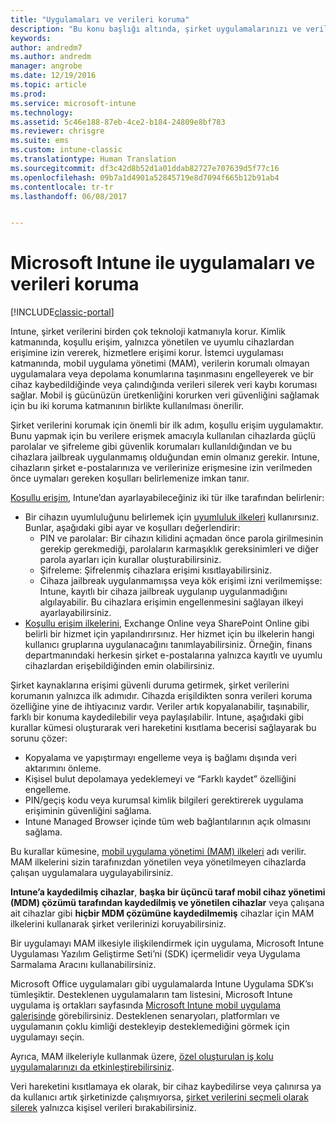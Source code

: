 ```yaml
---
title: "Uygulamaları ve verileri koruma"
description: "Bu konu başlığı altında, şirket uygulamalarınızı ve verilerinizi korumanıza yardımcı olmak için sağlanan çeşitli Intune özellikleri ve yetenekleri açıklanır."
keywords: 
author: andredm7
ms.author: andredm
manager: angrobe
ms.date: 12/19/2016
ms.topic: article
ms.prod: 
ms.service: microsoft-intune
ms.technology: 
ms.assetid: 5c46e188-87eb-4ce2-b184-24809e8bf783
ms.reviewer: chrisgre
ms.suite: ems
ms.custom: intune-classic
ms.translationtype: Human Translation
ms.sourcegitcommit: df3c42d8b52d1a01ddab82727e707639d5f77c16
ms.openlocfilehash: 09b7a1d4901a52845719e8d7094f665b12b91ab4
ms.contentlocale: tr-tr
ms.lasthandoff: 06/08/2017


---
```


# <a name="protect-apps-and-data-with-microsoft-intune"></a>Microsoft Intune ile uygulamaları ve verileri koruma

[!INCLUDE[classic-portal](../includes/classic-portal.md)]

Intune, şirket verilerini birden çok teknoloji katmanıyla korur. Kimlik katmanında, koşullu erişim, yalnızca yönetilen ve uyumlu cihazlardan erişimine izin vererek, hizmetlere erişimi korur. İstemci uygulaması katmanında, mobil uygulama yönetimi (MAM), verilerin korumalı olmayan uygulamalara veya depolama konumlarına taşınmasını engelleyerek ve bir cihaz kaybedildiğinde veya çalındığında verileri silerek veri kaybı koruması sağlar. Mobil iş gücünüzün üretkenliğini korurken veri güvenliğini sağlamak için bu iki koruma katmanının birlikte kullanılması önerilir.

Şirket verilerini korumak için önemli bir ilk adım, koşullu erişim uygulamaktır. Bunu yapmak için bu verilere erişmek amacıyla kullanılan cihazlarda güçlü parolalar ve şifreleme gibi güvenlik korumaları kullanıldığından ve bu cihazlara jailbreak uygulanmamış olduğundan emin olmanız gerekir. Intune, cihazların şirket e-postalarınıza ve verilerinize erişmesine izin verilmeden önce uymaları gereken koşulları belirlemenize imkan tanır.

[Koşullu erişim](restrict-access-to-email-and-o365-services-with-microsoft-intune.md), Intune’dan ayarlayabileceğiniz iki tür ilke tarafından belirlenir:
- Bir cihazın uyumluluğunu belirlemek için [uyumluluk ilkeleri](introduction-to-device-compliance-policies-in-microsoft-intune.md) kullanırsınız. Bunlar, aşağıdaki gibi ayar ve koşulları değerlendirir:
  - PIN ve parolalar: Bir cihazın kilidini açmadan önce parola girilmesinin gerekip gerekmediği, parolaların karmaşıklık gereksinimleri ve diğer parola ayarları için kurallar oluşturabilirsiniz.
  - Şifreleme: Şifrelenmiş cihazlara erişimi kısıtlayabilirsiniz.
  - Cihaza jailbreak uygulanmamışsa veya kök erişimi izni verilmemişse: Intune, kayıtlı bir cihaza jailbreak uygulanıp uygulanmadığını algılayabilir. Bu cihazlara erişimin engellenmesini sağlayan ilkeyi ayarlayabilirsiniz.
- [Koşullu erişim ilkelerini](restrict-access-to-email-and-o365-services-with-microsoft-intune.md), Exchange Online veya SharePoint Online gibi belirli bir hizmet için yapılandırırsınız. Her hizmet için bu ilkelerin hangi kullanıcı gruplarına uygulanacağını tanımlayabilirsiniz. Örneğin, finans departmanındaki herkesin şirket e-postalarına yalnızca kayıtlı ve uyumlu cihazlardan erişebildiğinden emin olabilirsiniz.

Şirket kaynaklarına erişimi güvenli duruma getirmek, şirket verilerini korumanın yalnızca ilk adımıdır. Cihazda erişildikten sonra verileri koruma özelliğine yine de ihtiyacınız vardır. Veriler artık kopyalanabilir, taşınabilir, farklı bir konuma kaydedilebilir veya paylaşılabilir. Intune, aşağıdaki gibi kurallar kümesi oluşturarak veri hareketini kısıtlama becerisi sağlayarak bu sorunu çözer:
- Kopyalama ve yapıştırmayı engelleme veya iş bağlamı dışında veri aktarımını önleme.
- Kişisel bulut depolamaya yedeklemeyi ve “Farklı kaydet” özelliğini engelleme.
- PIN/geçiş kodu veya kurumsal kimlik bilgileri gerektirerek uygulama erişiminin güvenliğini sağlama.
- Intune Managed Browser içinde tüm web bağlantılarının açık olmasını sağlama.

Bu kurallar kümesine, [mobil uygulama yönetimi (MAM) ilkeleri](protect-app-data-using-mobile-app-management-policies-with-microsoft-intune.md) adı verilir. MAM ilkelerini sizin tarafınızdan yönetilen veya yönetilmeyen cihazlarda çalışan uygulamalara uygulayabilirsiniz.  

**Intune’a kaydedilmiş cihazlar**, **başka bir üçüncü taraf mobil cihaz yönetimi (MDM) çözümü tarafından kaydedilmiş ve yönetilen cihazlar** veya çalışana ait cihazlar gibi **hiçbir MDM çözümüne kaydedilmemiş** cihazlar için MAM ilkelerini kullanarak şirket verilerinizi koruyabilirsiniz.

Bir uygulamayı MAM ilkesiyle ilişkilendirmek için uygulama, Microsoft Intune Uygulaması Yazılım Geliştirme Seti’ni (SDK) içermelidir veya Uygulama Sarmalama Aracını kullanabilirsiniz.

Microsoft Office uygulamaları gibi uygulamalarda Intune Uygulama SDK’sı tümleşiktir. Desteklenen uygulamaların tam listesini, Microsoft Intune uygulama iş ortakları sayfasında [Microsoft Intune mobil uygulama galerisinde](https://www.microsoft.com/cloud-platform/microsoft-intune-apps) görebilirsiniz. Desteklenen senaryoları, platformları ve uygulamanın çoklu kimliği destekleyip desteklemediğini görmek için uygulamayı seçin.

Ayrıca, MAM ilkeleriyle kullanmak üzere, [özel oluşturulan iş kolu uygulamalarınızı da etkinleştirebilirsiniz](/intune/apps-prepare-mobile-application-management).

Veri hareketini kısıtlamaya ek olarak, bir cihaz kaybedilirse veya çalınırsa ya da kullanıcı artık şirketinizde çalışmıyorsa, [şirket verilerini seçmeli olarak silerek](wipe-managed-company-app-data-with-microsoft-intune.md) yalnızca kişisel verileri bırakabilirsiniz.

